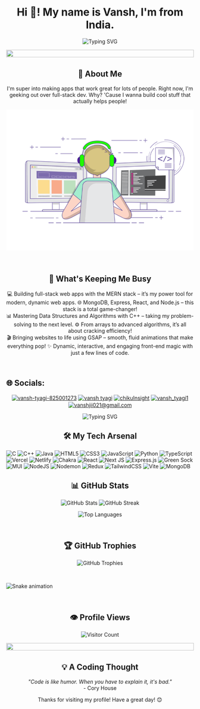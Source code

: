<h1 align="center">Hi 👋! My name is Vansh, I'm from India.</h1>

<p align="center">
  <img src="https://readme-typing-svg.herokuapp.com?font=Fira+Code&pause=1000&color=2196F3&center=true&vCenter=true&width=435&lines=Aspiring+Full-Stack+Developer;DSA+%7C+MERN+%7C+Explorer;Building+Secure+%26+Scalable+Apps" alt="Typing SVG" />
</p>

<p align="center">
  <img src="https://i.imgur.com/dBaSKWF.gif" height="20" width="100%">
</p>

<h2 align="center">🌟 About Me</h2>

<p align="center">
  I'm super into making apps that work great for lots of people. Right now, I'm geeking out over full-stack dev. Why? 'Cause I wanna build cool stuff that actually helps people!
</p>

<p align="center">
  <img src="https://raw.githubusercontent.com/devSouvik/devSouvik/master/gif3.gif" />
</p>

<br>

<h2 align="center">🚀 What's Keeping Me Busy</h2>

<p align="center">
💻 Building full-stack web apps with the MERN stack – it’s my power tool for modern, dynamic web apps.
🌐 MongoDB, Express, React, and Node.js – this stack is a total game-changer! <br>
  📊 Mastering Data Structures and Algorithms with C++ – taking my problem-solving to the next level.
⚙️ From arrays to advanced algorithms, it’s all about cracking efficiency!<br>
  🎬 Bringing websites to life using GSAP – smooth, fluid animations that make everything pop!
✨ Dynamic, interactive, and engaging front-end magic with just a few lines of code.<br>
</p>
<br>

## 🌐 Socials:

<p align="center">
<a href="https://www.linkedin.com/in/vansh-tyagi-825001273/" target="blank"><img align="center" src="https://raw.githubusercontent.com/rahuldkjain/github-profile-readme-generator/master/src/images/icons/Social/linked-in-alt.svg" alt="vansh-tyagi-825001273" height="30" width="40" /></a>
<a href="https://www.instagram.com/" target="blank"><img align="center" src="https://raw.githubusercontent.com/rahuldkjain/github-profile-readme-generator/master/src/images/icons/Social/instagram.svg" alt="vansh tyagi" height="30" width="40" /></a>
  <a href="https://leetcode.com/u/ChikuInsight/" target="blank"><img align="center" src="https://raw.githubusercontent.com/rahuldkjain/github-profile-readme-generator/master/src/images/icons/Social/leet-code.svg" alt="chikuInsight" height="30" width="40" /></a>
<a href="https://www.codechef.com/users/vansh_tyagi1" target="blank"><img align="center" src="https://cdn.jsdelivr.net/npm/simple-icons@3.1.0/icons/codechef.svg" alt="vansh_tyagi1" height="30" width="40" /></a>
<a href="mailto:vanshjii021@gmail.com" target="blank"><img align="center" src="https://img.shields.io/badge/-Gmail-D14836?style=for-the-badge&logo=gmail&logoColor=white" alt="vanshjii021@gmail.com" height="30" width="40" /></a>
  
</p>

<p align="center">
  <img src="https://readme-typing-svg.herokuapp.com?font=Fira+Code&pause=1000&color=2196F3&center=true&vCenter=true&width=435&lines=Aspiring+Full-Stack+Developer;DSA+%7C+MERN+%7C+Explorer;Building+Secure+%26+Scalable+Apps" alt="Typing SVG" />
</p>

<h2 align="center">🛠️ My Tech Arsenal</h2>

![C](https://img.shields.io/badge/c-%2300599C.svg?style=for-the-badge&logo=c&logoColor=white) ![C++](https://img.shields.io/badge/c++-%2300599C.svg?style=for-the-badge&logo=c%2B%2B&logoColor=white) ![Java](https://img.shields.io/badge/java-%23ED8B00.svg?style=for-the-badge&logo=openjdk&logoColor=white) ![HTML5](https://img.shields.io/badge/html5-%23E34F26.svg?style=for-the-badge&logo=html5&logoColor=white) ![CSS3](https://img.shields.io/badge/css3-%231572B6.svg?style=for-the-badge&logo=css3&logoColor=white) ![JavaScript](https://img.shields.io/badge/javascript-%23323330.svg?style=for-the-badge&logo=javascript&logoColor=%23F7DF1E) ![Python](https://img.shields.io/badge/python-3670A0?style=for-the-badge&logo=python&logoColor=ffdd54) ![TypeScript](https://img.shields.io/badge/typescript-%23007ACC.svg?style=for-the-badge&logo=typescript&logoColor=white) ![Vercel](https://img.shields.io/badge/vercel-%23000000.svg?style=for-the-badge&logo=vercel&logoColor=white) ![Netlify](https://img.shields.io/badge/netlify-%23000000.svg?style=for-the-badge&logo=netlify&logoColor=#00C7B7) ![Chakra](https://img.shields.io/badge/chakra-%234ED1C5.svg?style=for-the-badge&logo=chakraui&logoColor=white) ![React](https://img.shields.io/badge/react-%2320232a.svg?style=for-the-badge&logo=react&logoColor=%2361DAFB) ![Next JS](https://img.shields.io/badge/Next-black?style=for-the-badge&logo=next.js&logoColor=white) ![Express.js](https://img.shields.io/badge/express.js-%23404d59.svg?style=for-the-badge&logo=express&logoColor=%2361DAFB) ![Green Sock](https://img.shields.io/badge/green%20sock-88CE02?style=for-the-badge&logo=greensock&logoColor=white) ![MUI](https://img.shields.io/badge/MUI-%230081CB.svg?style=for-the-badge&logo=mui&logoColor=white) ![NodeJS](https://img.shields.io/badge/node.js-6DA55F?style=for-the-badge&logo=node.js&logoColor=white) ![Nodemon](https://img.shields.io/badge/NODEMON-%23323330.svg?style=for-the-badge&logo=nodemon&logoColor=%BBDEAD) ![Redux](https://img.shields.io/badge/redux-%23593d88.svg?style=for-the-badge&logo=redux&logoColor=white) ![TailwindCSS](https://img.shields.io/badge/tailwindcss-%2338B2AC.svg?style=for-the-badge&logo=tailwind-css&logoColor=white) ![Vite](https://img.shields.io/badge/vite-%23646CFF.svg?style=for-the-badge&logo=vite&logoColor=white) ![MongoDB](https://img.shields.io/badge/MongoDB-%234ea94b.svg?style=for-the-badge&logo=mongodb&logoColor=white) 
<br>

<h2 align="center">📊 GitHub Stats</h2>

<p align="center">
  <img src="https://github-readme-stats.vercel.app/api?username=iamvtyagi&show_icons=true&theme=radical" alt="GitHub Stats" />
  <img src="https://github-readme-streak-stats.herokuapp.com/?user=iamvtyagi&theme=radical" alt="GitHub Streak" />
</p>

<p align="center">
  <img src="https://github-readme-stats.vercel.app/api/top-langs/?username=iamvtyagi&layout=compact&theme=radical" alt="Top Languages" />
</p>

<br>

<h2 align="center">🏆 GitHub Trophies</h2>

<p align="center">
  <img src="https://github-profile-trophy.vercel.app/?username=iamvtyagi&theme=darkhub&no-frame=true&margin-w=15" alt="GitHub Trophies" />
</p>

<br>


![Snake animation](https://github.com/iamvtyagi/iamvtyagi/blob/output/github-contribution-grid-snake-dark.svg)

<br>

<h2 align="center">👁️ Profile Views</h2>

<p align="center">
  <img src="https://profile-counter.glitch.me/iamvtyagi/count.svg" alt="Visitor Count" />
</p>

<p align="center">
  <img src="https://i.imgur.com/dBaSKWF.gif" height="20" width="100%">
</p>

<h2 align="center">💡 A Coding Thought</h2>

<p align="center">
  <i>"Code is like humor. When you have to explain it, it's bad."</i><br>
  - Cory House
</p>

<p align="center">
  Thanks for visiting my profile! Have a great day! 😊
</p>

<!---
iamvtyagi/iamvtyagi is a ✨ special ✨ repository because its `README.md` (this file) appears on your GitHub profile.
You can click the Preview link to take a look at your changes.
--->
